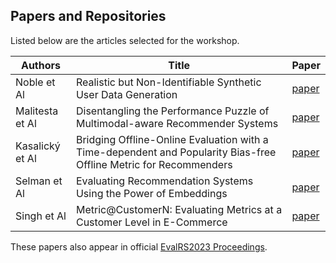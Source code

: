 
## Papers and Repositories

Listed below are the articles selected for the workshop.

Authors | Title | Paper |
--- | --- | ---
Noble et Al | Realistic but Non-Identifiable Synthetic User Data Generation | [paper](/papers/EVALRS2023_paper_1.pdf)
Malitesta et Al | Disentangling the Performance Puzzle of Multimodal-aware Recommender Systems | [paper](/papers/EVALRS2023_paper_2.pdf)
Kasalický et Al | Bridging Offline-Online Evaluation with a Time-dependent and Popularity Bias-free Offline Metric for Recommenders | [paper](/papers/EVALRS2023_paper_3.pdf)
Selman et Al | Evaluating Recommendation Systems Using the Power of Embeddings | [paper](/papers/EVALRS2023_paper_4.pdf)
Singh et Al | Metric@CustomerN: Evaluating Metrics at a Customer Level in E-Commerce | [paper](/papers/EVALRS2023_paper_5.pdf)

These papers also appear in official [EvalRS2023 Proceedings](https://ceur-ws.org/Vol-3450/).
